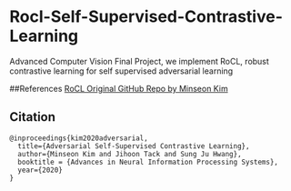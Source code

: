 # Rocl-Self-Supervised-Contrastive-Learning
Advanced Computer Vision Final Project, we implement RoCL, robust contrastive learning for self supervised adversarial learning

##References
<a href="https://github.com/Kim-Minseon/RoCL/" target="_blank">RoCL Original GitHub Repo by Minseon Kim</a>


## Citation
```
@inproceedings{kim2020adversarial,
  title={Adversarial Self-Supervised Contrastive Learning},
  author={Minseon Kim and Jihoon Tack and Sung Ju Hwang},
  booktitle = {Advances in Neural Information Processing Systems},
  year={2020}
}
```
